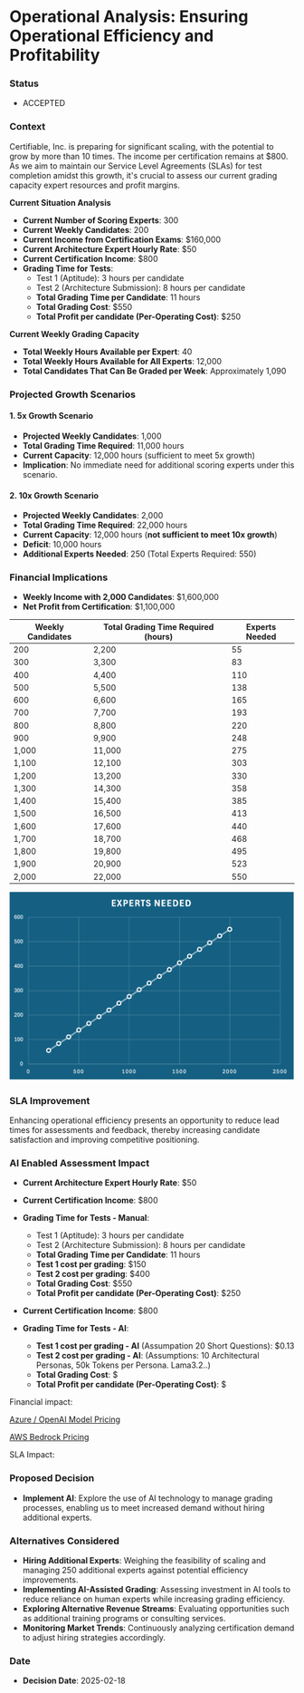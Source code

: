 
# Operational Analysis: Ensuring Operational Efficiency and Profitability

### Status
- ACCEPTED

### Context
Certifiable, Inc. is preparing for significant scaling, with the potential to grow by more than 10 times. The income per certification remains at $800. As we aim to maintain our Service Level Agreements (SLAs) for test completion amidst this growth, it's crucial to assess our current grading capacity expert resources and profit margins.

**Current Situation Analysis**
- **Current Number of Scoring Experts**: 300
- **Current Weekly Candidates**: 200
- **Current Income from Certification Exams**: $160,000
- **Current Architecture Expert Hourly Rate**: $50
- **Current Certification Income**: $800
- **Grading Time for Tests**:
  - Test 1 (Aptitude): 3 hours per candidate
  - Test 2 (Architecture Submission): 8 hours per candidate
  - **Total Grading Time per Candidate**: 11 hours
  - **Total Grading Cost**: $550
  - **Total Profit per candidate (Per-Operating Cost)**: $250


**Current Weekly Grading Capacity**
- **Total Weekly Hours Available per Expert**: 40
- **Total Weekly Hours Available for All Experts**: 12,000
- **Total Candidates That Can Be Graded per Week**: Approximately 1,090

### Projected Growth Scenarios
#### 1. 5x Growth Scenario
- **Projected Weekly Candidates**: 1,000
- **Total Grading Time Required**: 11,000 hours
- **Current Capacity**: 12,000 hours (sufficient to meet 5x growth)
- **Implication**: No immediate need for additional scoring experts under this scenario.

#### 2. 10x Growth Scenario
- **Projected Weekly Candidates**: 2,000
- **Total Grading Time Required**: 22,000 hours
- **Current Capacity**: 12,000 hours (**not sufficient to meet 10x growth**)
- **Deficit**: 10,000 hours
- **Additional Experts Needed**: 250 (Total Experts Required: 550)

### Financial Implications
- **Weekly Income with 2,000 Candidates**: $1,600,000
- **Net Profit from Certification**: $1,100,000

| Weekly Candidates | Total Grading Time Required (hours) | Experts Needed |
|-------------------|-------------------------------------|----------------|
| 200               | 2,200                               | 55             |
| 300               | 3,300                               | 83             |
| 400               | 4,400                               | 110            |
| 500               | 5,500                               | 138            |
| 600               | 6,600                               | 165            |
| 700               | 7,700                               | 193            |
| 800               | 8,800                               | 220            |
| 900               | 9,900                               | 248            |
| 1,000             | 11,000                              | 275            |
| 1,100             | 12,100                              | 303            |
| 1,200             | 13,200                              | 330            |
| 1,300             | 14,300                              | 358            |
| 1,400             | 15,400                              | 385            |
| 1,500             | 16,500                              | 413            |
| 1,600             | 17,600                              | 440            |
| 1,700             | 18,700                              | 468            |
| 1,800             | 19,800                              | 495            |
| 1,900             | 20,900                              | 523            |
| 2,000             | 22,000                              | 550            |

![Experts Needed](../Kata-Experts-Needed.png)

### SLA Improvement
Enhancing operational efficiency presents an opportunity to reduce lead times for assessments and feedback, thereby increasing candidate satisfaction and improving competitive positioning.


### AI Enabled Assessment Impact
- **Current Architecture Expert Hourly Rate**: $50
- **Current Certification Income**: $800
- **Grading Time for Tests - Manual**:
  - Test 1 (Aptitude): 3 hours per candidate
  - Test 2 (Architecture Submission): 8 hours per candidate
  - **Total Grading Time per Candidate**: 11 hours
  - **Test 1 cost per grading**: $150
  - **Test 2 cost per grading**: $400
  - **Total Grading Cost**: $550
  - **Total Profit per candidate (Per-Operating Cost)**: $250

- **Current Certification Income**: $800
- **Grading Time for Tests - AI**:
  - **Test 1 cost per grading - AI** (Assumpation 20 Short Questions): $0.13
  - **Test 2 cost per grading - AI**: (Assumptions: 10 Architectural Personas, 50k Tokens per Persona. Lama3.2..) 
  - **Total Grading Cost**: $
  - **Total Profit per candidate (Per-Operating Cost)**: $


Financial impact:

[Azure / OpenAI Model Pricing](https://azure.microsoft.com/en-us/pricing/details/cognitive-services/openai-service/)

[AWS Bedrock Pricing](https://azure.microsoft.com/en-us/pricing/details/cognitive-services/openai-service/)


SLA Impact:

### Proposed Decision
- **Implement AI**: Explore the use of AI technology to manage grading processes, enabling us to meet increased demand without hiring additional experts.

### Alternatives Considered
- **Hiring Additional Experts**: Weighing the feasibility of scaling and managing 250 additional experts against potential efficiency improvements.
- **Implementing AI-Assisted Grading**: Assessing investment in AI tools to reduce reliance on human experts while increasing grading efficiency.
- **Exploring Alternative Revenue Streams**: Evaluating opportunities such as additional training programs or consulting services.
- **Monitoring Market Trends**: Continuously analyzing certification demand to adjust hiring strategies accordingly.

### Date
- **Decision Date**: 2025-02-18
